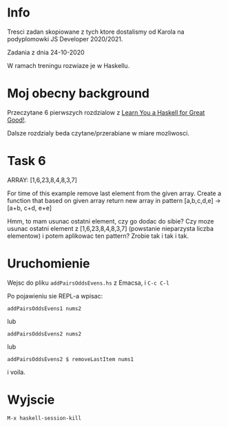 # Info

Tresci zadan skopiowane z tych ktore dostalismy od Karola na podyplomowki JS Developer 2020/2021.

Zadania z dnia 24-10-2020

W ramach treningu rozwiaze je w Haskellu.

# Moj obecny background

Przeczytane 6 pierwszych rozdzialow z [Learn You a Haskell for Great Good!](http://learnyouahaskell.com/chapters).

Dalsze rozdzialy beda czytane/przerabiane w miare mozliwosci.

# Task 6

ARRAY: [1,6,23,8,4,8,3,7]

For time of this example remove last element from the given array. Create a function that based on given array return new array in pattern [a,b,c,d,e] -> [a+b, c+d, e+e]

Hmm, to mam usunac ostatni element, czy go dodac do sibie?
Czy moze usunac ostatni element z [1,6,23,8,4,8,3,7] (powstanie nieparzysta liczba elementow) i potem aplikowac ten pattern?
Zrobie tak i tak i tak.

# Uruchomienie

Wejsc do pliku `addPairsOddsEvens.hs` z Emacsa, i `C-c C-l`

Po pojawieniu sie REPL-a wpisac:

```
addPairsOddsEvens1 nums2
```

lub

```
addPairsOddsEvens2 nums2
```

lub

```
addPairsOddsEvens2 $ removeLastItem nums1
```

i voila.

# Wyjscie

`M-x haskell-session-kill`

